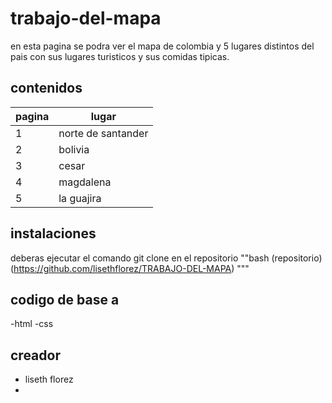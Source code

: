 #  trabajo-del-mapa
en esta pagina se podra ver el mapa de colombia y 5 lugares distintos del pais con sus lugares turisticos y sus comidas tipicas.
##  contenidos 
|pagina|lugar|
|--|--|
|1|norte de santander |
|2|bolivia |
|3| cesar |
|4| magdalena |
|5| la guajira |
##  instalaciones
deberas ejecutar el comando git clone en el repositorio
""bash
(repositorio)(https://github.com/lisethflorez/TRABAJO-DEL-MAPA)
"""
## codigo de base a 
-html
-css
## creador
- liseth florez
- 
  


